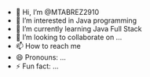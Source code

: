 - 👋 Hi, I’m @MTABREZ2910
- 👀 I’m interested in Java programming
- 🌱 I’m currently learning Java Full Stack
- 💞️ I’m looking to collaborate on ...
- 📫 How to reach me 
- 😄 Pronouns: ...
- ⚡ Fun fact: ...

<!---
MTABREZ2910/MTABREZ2910 is a ✨ special ✨ repository because its `README.md` (this file) appears on your GitHub profile.
You can click the Preview link to take a look at your changes.
--->

